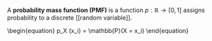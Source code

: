 A **probability mass function (PMF)** is a function $p : \mathbb{R} \to [0,1]$ assigns probability to a discrete [[random variable]].

\\begin{equation}
p_X (x_i) = \mathbb{P}(X = x_i)
\end{equation}
